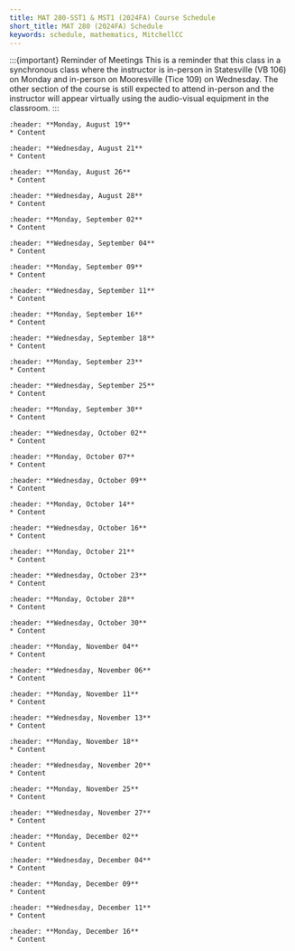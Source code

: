 ```yaml
---
title: MAT 280-SST1 & MST1 (2024FA) Course Schedule
short_title: MAT 280 (2024FA) Schedule
keywords: schedule, mathematics, MitchellCC
---
```


:::{important} Reminder of Meetings
This is a reminder that this class in a synchronous class where the instructor is in-person in Statesville (VB 106) on Monday and in-person on Mooresville (Tice 109) on Wednesday. The other section of the course is still expected to attend in-person and the instructor will appear virtually using the audio-visual equipment in the classroom.
:::

```{card} 
:header: **Monday, August 19**
* Content
```

```{card} 
:header: **Wednesday, August 21**
* Content
```

```{card} 
:header: **Monday, August 26**
* Content
```

```{card} 
:header: **Wednesday, August 28**
* Content
```

```{card} 
:header: **Monday, September 02**
* Content
```

```{card} 
:header: **Wednesday, September 04**
* Content
```

```{card} 
:header: **Monday, September 09**
* Content
```

```{card} 
:header: **Wednesday, September 11**
* Content
```

```{card} 
:header: **Monday, September 16**
* Content
```

```{card} 
:header: **Wednesday, September 18**
* Content
```

```{card} 
:header: **Monday, September 23**
* Content
```

```{card} 
:header: **Wednesday, September 25**
* Content
```

```{card} 
:header: **Monday, September 30**
* Content
```

```{card} 
:header: **Wednesday, October 02**
* Content
```

```{card} 
:header: **Monday, October 07**
* Content
```

```{card} 
:header: **Wednesday, October 09**
* Content
```

```{card} 
:header: **Monday, October 14**
* Content
```

```{card} 
:header: **Wednesday, October 16**
* Content
```

```{card} 
:header: **Monday, October 21**
* Content
```

```{card} 
:header: **Wednesday, October 23**
* Content
```

```{card} 
:header: **Monday, October 28**
* Content
```

```{card} 
:header: **Wednesday, October 30**
* Content
```

```{card} 
:header: **Monday, November 04**
* Content
```

```{card} 
:header: **Wednesday, November 06**
* Content
```

```{card} 
:header: **Monday, November 11**
* Content
```

```{card} 
:header: **Wednesday, November 13**
* Content
```

```{card} 
:header: **Monday, November 18**
* Content
```

```{card} 
:header: **Wednesday, November 20**
* Content
```

```{card} 
:header: **Monday, November 25**
* Content
```

```{card} 
:header: **Wednesday, November 27**
* Content
```

```{card} 
:header: **Monday, December 02**
* Content
```

```{card} 
:header: **Wednesday, December 04**
* Content
```

```{card} 
:header: **Monday, December 09**
* Content
```

```{card} 
:header: **Wednesday, December 11**
* Content
```

```{card} 
:header: **Monday, December 16**
* Content
```